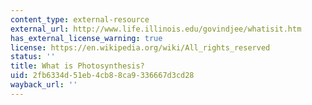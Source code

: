 ```yaml
---
content_type: external-resource
external_url: http://www.life.illinois.edu/govindjee/whatisit.htm
has_external_license_warning: true
license: https://en.wikipedia.org/wiki/All_rights_reserved
status: ''
title: What is Photosynthesis?
uid: 2fb6334d-51eb-4cb8-8ca9-336667d3cd28
wayback_url: ''
---
```

